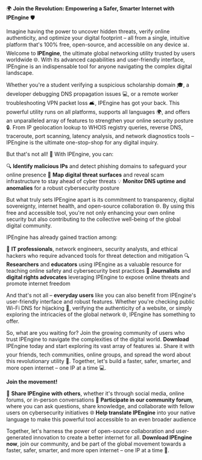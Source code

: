 🌍 **Join the Revolution: Empowering a Safer, Smarter Internet with IPEngine** 🛡️

Imagine having the power to uncover hidden threats, verify online authenticity, and optimize your digital footprint – all from a single, intuitive platform that's 100% free, open-source, and accessible on any device 📊. Welcome to **IPEngine**, the ultimate global networking utility trusted by users worldwide 🌐. With its advanced capabilities and user-friendly interface, IPEngine is an indispensable tool for anyone navigating the complex digital landscape.

Whether you're a student verifying a suspicious scholarship domain 🎓, a developer debugging DNS propagation issues 💻, or a remote worker troubleshooting VPN packet loss 🛋️, IPEngine has got your back. This powerful utility runs on all platforms, supports all languages 🌍, and offers an unparalleled array of features to strengthen your online security posture 🔒. From IP geolocation lookup to WHOIS registry queries, reverse DNS, traceroute, port scanning, latency analysis, and network diagnostics tools – IPEngine is the ultimate one-stop-shop for any digital inquiry.

But that's not all! 🤩 With IPEngine, you can:

🔍 **Identify malicious IPs** and detect phishing domains to safeguard your online presence
🚀 **Map digital threat surfaces** and reveal scam infrastructure to stay ahead of cyber threats
💡 **Monitor DNS uptime and anomalies** for a robust cybersecurity posture

But what truly sets IPEngine apart is its commitment to transparency, digital sovereignty, internet health, and open-source collaboration 🌐. By using this free and accessible tool, you're not only enhancing your own online security but also contributing to the collective well-being of the global digital community.

IPEngine has already gained traction among:

👥 **IT professionals**, network engineers, security analysts, and ethical hackers who require advanced tools for threat detection and mitigation
🔍 **Researchers** and **educators** using IPEngine as a valuable resource for teaching online safety and cybersecurity best practices
📣 **Journalists** and **digital rights advocates** leveraging IPEngine to expose online threats and promote internet freedom

And that's not all – **everyday users** like you can also benefit from IPEngine's user-friendly interface and robust features. Whether you're checking public Wi-Fi DNS for hijacking 📡, verifying the authenticity of a website, or simply exploring the intricacies of the global network 🌐, IPEngine has something to offer.

So, what are you waiting for? Join the growing community of users who trust IPEngine to navigate the complexities of the digital world. **Download** IPEngine today and start exploring its vast array of features 📊. Share it with your friends, tech communities, online groups, and spread the word about this revolutionary utility 🔗. Together, let's build a faster, safer, smarter, and more open internet – one IP at a time 💻.

**Join the movement!**

💬 **Share IPEngine with others**, whether it's through social media, online forums, or in-person conversations
📣 **Participate in our community forum**, where you can ask questions, share knowledge, and collaborate with fellow users on cybersecurity initiatives
🌐 **Help translate IPEngine** into your native language to make this powerful tool accessible to an even broader audience

Together, let's harness the power of open-source collaboration and user-generated innovation to create a better internet for all. **Download IPEngine now**, join our community, and be part of the global movement towards a faster, safer, smarter, and more open internet – one IP at a time 🚀.